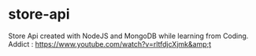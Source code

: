 # store-api
Store Api created with NodeJS and MongoDB while learning from Coding.
Addict : https://www.youtube.com/watch?v=rltfdjcXjmk&amp;t

